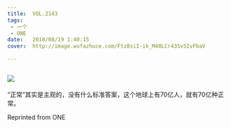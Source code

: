 ```yaml
---
title:	VOL.2143
tags:
 - 一个
 - ONE
date:	2018/08/19 1:40:15
cover:	http://image.wufazhuce.com/Ftz8siI-ik_M48LCr43SvSIvFbaV

---
```

![](http://image.wufazhuce.com/Ftz8siI-ik_M48LCr43SvSIvFbaV)
---

“正常”其实是主观的，没有什么标准答案，这个地球上有70亿人，就有70亿种正常。
 
Reprinted from ONE
